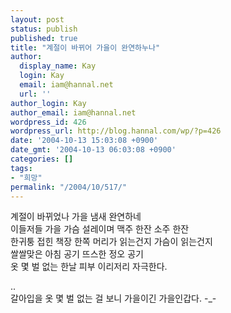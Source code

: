 ```yaml
---
layout: post
status: publish
published: true
title: "계절이 바뀌어 가을이 완연하누나"
author:
  display_name: Kay
  login: Kay
  email: iam@hannal.net
  url: ''
author_login: Kay
author_email: iam@hannal.net
wordpress_id: 426
wordpress_url: http://blog.hannal.com/wp/?p=426
date: '2004-10-13 15:03:08 +0900'
date_gmt: '2004-10-13 06:03:08 +0900'
categories: []
tags:
- "희망"
permalink: "/2004/10/517/"
---
```

<p>계절이 바뀌었나 가을 냄새 완연하네<br />
이들저들 가을 가슴 설레이며 맥주 한잔 소주 한잔<br />
한귀퉁 접힌 책장 한쪽 머리가 읽는건지 가슴이 읽는건지<br />
쌀쌀맞은 아침 공기 뜨스한 정오 공기<br />
옷 몇 벌 없는 한날 피부 이리저리 자극한다.</p>
<p>..<br />
갈아입을 옷 몇 벌 없는 걸 보니 가을이긴 가을인갑다. -_-</p>
